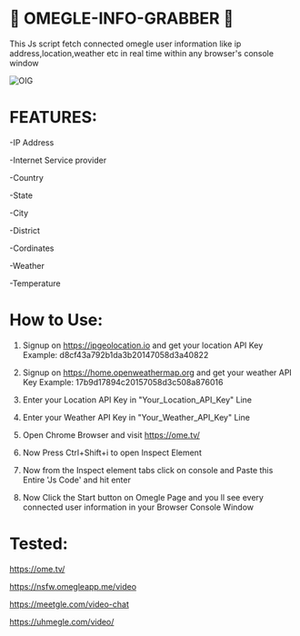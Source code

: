 # 👥 OMEGLE-INFO-GRABBER 👥

This Js script fetch connected omegle user information like ip address,location,weather etc in real time within any browser's console window

![OIG](https://github.com/user-attachments/assets/62e074aa-1fdc-4c34-9c4f-7dc7f083ab09)


# FEATURES: 

-IP Address

-Internet Service provider

-Country

-State

-City

-District

-Cordinates

-Weather

-Temperature


# How to Use:
 
1. Signup on https://ipgeolocation.io  and get your location API Key
   Example: d8cf43a792b1da3b20147058d3a40822

2. Signup on https://home.openweathermap.org and get your weather API Key
   Example: 17b9d17894c20157058d3c508a876016

3. Enter your Location API Key in "Your_Location_API_Key" Line

4. Enter your Weather API Key in "Your_Weather_API_Key" Line

5. Open Chrome Browser and visit https://ome.tv/ 

6. Now Press Ctrl+Shift+i to open Inspect Element 

7. Now from the Inspect element tabs click on console and Paste this Entire 'Js Code' and hit enter

8. Now Click the Start button on Omegle Page and you ll see every connected user information in your Browser Console Window 



# Tested:  

https://ome.tv/

https://nsfw.omegleapp.me/video

https://meetgle.com/video-chat

https://uhmegle.com/video/








